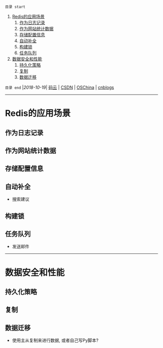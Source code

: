 `目录 start`
 
1. [Redis的应用场景](#redis的应用场景)
    1. [作为日志记录](#作为日志记录)
    1. [作为网站统计数据](#作为网站统计数据)
    1. [存储配置信息](#存储配置信息)
    1. [自动补全](#自动补全)
    1. [构建锁](#构建锁)
    1. [任务队列](#任务队列)
1. [数据安全和性能](#数据安全和性能)
    1. [持久化策略](#持久化策略)
    1. [复制](#复制)
    1. [数据迁移](#数据迁移)

`目录 end` |_2018-10-19_| [码云](https://gitee.com/gin9) | [CSDN](http://blog.csdn.net/kcp606) | [OSChina](https://my.oschina.net/kcp1104) | [cnblogs](http://www.cnblogs.com/kuangcp)
****************************************
# Redis的应用场景
## 作为日志记录
## 作为网站统计数据
## 存储配置信息
## 自动补全
- 搜索建议

## 构建锁

## 任务队列
- 发送邮件

************************

# 数据安全和性能
## 持久化策略
## 复制

## 数据迁移
- 使用主从复制来进行数据, 或者自己写Py脚本?

